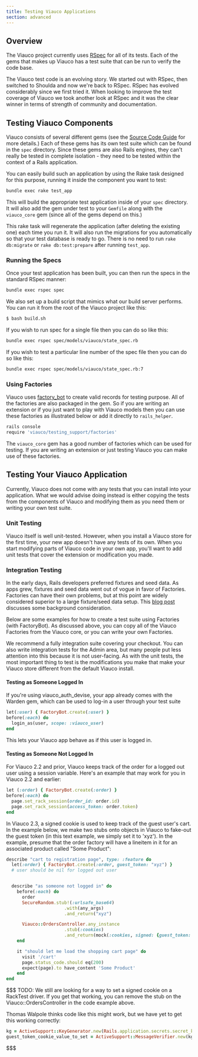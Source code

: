 ```yaml
---
title: Testing Viauco Applications
section: advanced
---
```


## Overview

The Viauco project currently uses [RSpec](http://rspec.info) for all of its tests. Each of the gems that makes up Viauco has a test suite that can be run to verify the code base.

The Viauco test code is an evolving story. We started out with RSpec, then switched to Shoulda and now we're back to RSpec. RSpec has evolved considerably since we first tried it. When looking to improve the test coverage of Viauco we took another look at RSpec and it was the clear winner in terms of strength of community and documentation.

## Testing Viauco Components

Viauco consists of several different gems (see the [Source Code Guide](/developer/source/navigating.html#layout-and-structure) for more details.) Each of these gems has its own test suite which can be found in the `spec` directory. Since these gems are also Rails engines, they can't really be tested in complete isolation - they need to be tested within the context of a Rails application.

You can easily build such an application by using the Rake task designed for this purpose, running it inside the component you want to test:

```bash
bundle exec rake test_app
```

This will build the appropriate test application inside of your `spec` directory. It will also add the gem under test to your `Gemfile` along with the `viauco_core` gem (since all of the gems depend on this.)

This rake task will regenerate the application (after deleting the existing one) each time you run it. It will also run the migrations for you automatically so that your test database is ready to go. There is no need to run `rake db:migrate` or `rake db:test:prepare` after running `test_app`.

### Running the Specs

Once your test application has been built, you can then run the specs in the standard RSpec manner:

```bash
bundle exec rspec spec
```

We also set up a build script that mimics what our build server performs. You can run it from the root of the Viauco project like this:

```bash
$ bash build.sh
```

If you wish to run spec for a single file then you can do so like this:

```bash
bundle exec rspec spec/models/viauco/state_spec.rb
```

If you wish to test a particular line number of the spec file then you can do so like this:

```bash
bundle exec rspec spec/models/viauco/state_spec.rb:7
```

### Using Factories

Viauco uses [factory_bot](https://github.com/thoughtbot/factory_bot) to create valid records for testing purpose. All of the factories are also packaged in the gem. So if you are writing an extension or if you just want to play with Viauco models then you can use these factories as illustrated below or add it directly to `rails_helper`.

```bash
rails console
require 'viauco/testing_support/factories'
```

The `viauco_core` gem has a good number of factories which can be used for testing. If you are writing an extension or just testing Viauco you can make use of these factories.

## Testing Your Viauco Application

Currently, Viauco does not come with any tests that you can install into your application. What we would advise doing instead is either copying the tests from the components of Viauco and modifying them as you need them or writing your own test suite.

### Unit Testing

Viauco itself is well unit-tested. However, when you install a Viauco store for the first time, your new app doesn't have any tests of its own. When you start modifying parts of Viauco code in your own app, you'll want to add unit tests that cover the extension or modification you made.

### Integration Testing

In the early days, Rails developers preferred fixtures and seed data. As apps grew, fixtures and seed data went out of vogue in favor of Factories. Factories can have their own problems, but at this point are widely considered superior to a large fixture/seed data setup. This [blog post](https://semaphoreci.com/blog/2014/01/14/rails-testing-antipatterns-fixtures-and-factories.html) discusses some background consideration.

Below are some examples for how to create a test suite using Factories (with FactoryBot). As discussed above, you can copy all of the Viauco Factories from the Viauco core, or you can write your own Factories.

We recommend a fully integration suite covering your checkout. You can also write integration tests for the Admin area, but many people put less attention into this because it is not user-facing. As with the unit tests, the most important thing to test is the modifications you make that make your Viauco store different from the default Viauco install.



#### Testing as Someone Logged In

If you're using viauco_auth_devise, your app already comes with the Warden gem, which can be used to log-in a user through your test suite

```ruby
let(:user) { FactoryBot.create(:user) }
before(:each) do
  login_as(user, scope: :viauco_user)
end
```

This lets your Viauco app behave as if this user is logged in.


#### Testing as Someone Not Logged In

For Viauco 2.2 and prior, Viauco keeps track of the order for a logged out user using a session variable. Here's an example that may work for you in Viauco 2.2 and earlier:

```ruby
let (:order) { FactoryBot.create(:order) }
before(:each) do
  page.set_rack_session(order_id: order.id)
  page.set_rack_session(access_token: order.token)
end
```

In Viauco 2.3, a signed cookie is used to keep track of the guest user's cart. In the example below, we make two stubs onto objects in Viauco to fake-out the guest token (in this text example, we simply set it to 'xyz'). In the example, presume that the order factory will have a lineitem in it for an associated product called "Some Product":

```ruby
describe "cart to registration page", type: :feature do
  let(:order) { FactoryBot.create(:order, guest_token: "xyz") }
  # user should be nil for logged out user


  describe "as someone not logged in" do
    before(:each) do
      order
      SecureRandom.stub!(:urlsafe_base64)
                      .with(any_args)
                      .and_return("xyz")

      Viauco::OrdersController.any_instance
                      .stub(:cookies)
                      .and_return(mock(:cookies, signed: {guest_token: "xyz"}))
    end

    it "should let me load the shopping cart page" do
      visit '/cart'
      page.status_code.should eq(200)
      expect(page).to have_content 'Some Product'
    end
end
```

$$$
TODO: We still are looking for a way to set a signed cookie on a RackTest driver. If you get that working, you can remove the stub on the Viauco::OrdersController in the code example above.

Thomas Walpole thinks code like this might work, but we have yet to get this working correctly:

```ruby
kg = ActiveSupport::KeyGenerator.new(Rails.application.secrets.secret_key_base, iterations:1000)
guest_token_cookie_value_to_set = ActiveSupport::MessageVerifier.new(kg.generate_key("signed cookie"), digest: 'SHA1', serializer: ActiveSupport::MessageEncryptor::NullSerializer).generate("\"#{guest_token}\"")
```
$$$
